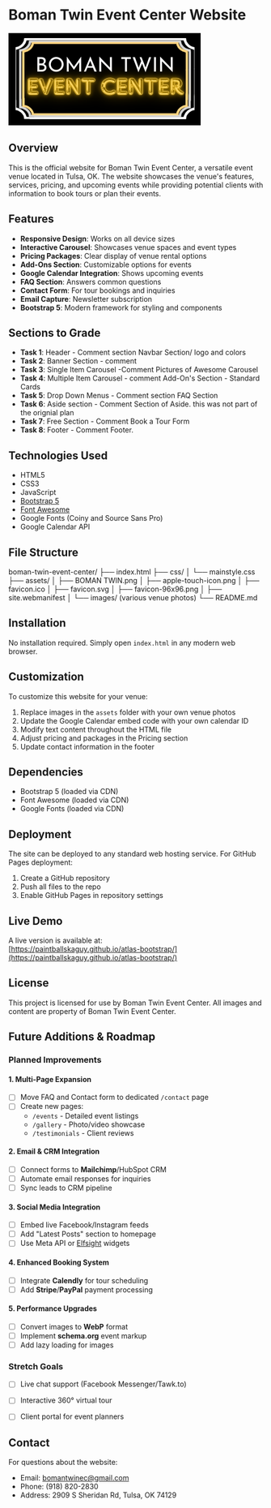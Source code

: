 # Boman Twin Event Center Website

![Boman Twin Logo](./assets/BOMAN%20TWIN.png)

## Overview
This is the official website for Boman Twin Event Center, a versatile event venue located in Tulsa, OK. The website showcases the venue's features, services, pricing, and upcoming events while providing potential clients with information to book tours or plan their events.

## Features
- **Responsive Design**: Works on all device sizes
- **Interactive Carousel**: Showcases venue spaces and event types
- **Pricing Packages**: Clear display of venue rental options
- **Add-Ons Section**: Customizable options for events
- **Google Calendar Integration**: Shows upcoming events
- **FAQ Section**: Answers common questions
- **Contact Form**: For tour bookings and inquiries
- **Email Capture**: Newsletter subscription
- **Bootstrap 5**: Modern framework for styling and components

## Sections to Grade
- **Task 1**: Header - Comment section Navbar Section/ logo and colors
- **Task 2**: Banner Section - comment <!-- What We Offer & About -->
- **Task 3**: Single Item Carousel -Comment Pictures of Awesome Carousel
- **Task 4**: Multiple Item Carousel - comment Add-On's Section - Standard Cards
- **Task 5**: Drop Down Menus - Comment section FAQ Section 
- **Task 6**: Aside section - Comment Section of Aside. this was not part of the orignial plan 
- **Task 7**: Free Section - Comment Book a Tour Form
- **Task 8**: Footer - Comment Footer.


## Technologies Used
- HTML5
- CSS3
- JavaScript
- [Bootstrap 5](https://getbootstrap.com/)
- [Font Awesome](https://fontawesome.com/)
- Google Fonts (Coiny and Source Sans Pro)
- Google Calendar API

## File Structure
boman-twin-event-center/
├── index.html
├── css/
│ └── mainstyle.css
├── assets/
│ ├── BOMAN TWIN.png
│ ├── apple-touch-icon.png
│ ├── favicon.ico
│ ├── favicon.svg
│ ├── favicon-96x96.png
│ ├── site.webmanifest
│ └── images/ (various venue photos)
└── README.md


## Installation
No installation required. Simply open `index.html` in any modern web browser.

## Customization
To customize this website for your venue:

1. Replace images in the `assets` folder with your own venue photos
2. Update the Google Calendar embed code with your own calendar ID
3. Modify text content throughout the HTML file
4. Adjust pricing and packages in the Pricing section
5. Update contact information in the footer

## Dependencies
- Bootstrap 5 (loaded via CDN)
- Font Awesome (loaded via CDN)
- Google Fonts (loaded via CDN)

## Deployment
The site can be deployed to any standard web hosting service. For GitHub Pages deployment:
1. Create a GitHub repository
2. Push all files to the repo
3. Enable GitHub Pages in repository settings

## Live Demo
A live version is available at:  
[https://paintballskaguy.github.io/atlas-bootstrap/](https://paintballskaguy.github.io/atlas-bootstrap/)

## License
This project is licensed for use by Boman Twin Event Center. All images and content are property of Boman Twin Event Center.

## Future Additions & Roadmap

### Planned Improvements

#### 1. Multi-Page Expansion
- [ ] Move FAQ and Contact form to dedicated `/contact` page  
- [ ] Create new pages:  
  - `/events` - Detailed event listings  
  - `/gallery` - Photo/video showcase  
  - `/testimonials` - Client reviews  

#### 2. Email & CRM Integration  
- [ ] Connect forms to **Mailchimp**/HubSpot CRM  
- [ ] Automate email responses for inquiries  
- [ ] Sync leads to CRM pipeline  

#### 3. Social Media Integration  
- [ ] Embed live Facebook/Instagram feeds  
- [ ] Add "Latest Posts" section to homepage  
- [ ] Use Meta API or [Elfsight](https://elfsight.com) widgets  

#### 4. Enhanced Booking System  
- [ ] Integrate **Calendly** for tour scheduling  
- [ ] Add **Stripe**/**PayPal** payment processing  

#### 5. Performance Upgrades  
- [ ] Convert images to **WebP** format  
- [ ] Implement **schema.org** event markup  
- [ ] Add lazy loading for images  

### Stretch Goals
- [ ] Live chat support (Facebook Messenger/Tawk.to)  
- [ ] Interactive 360° virtual tour  
- [ ] Client portal for event planners  


## Contact
For questions about the website:
- Email: bomantwinec@gmail.com
- Phone: (918) 820-2830
- Address: 2909 S Sheridan Rd, Tulsa, OK 74129